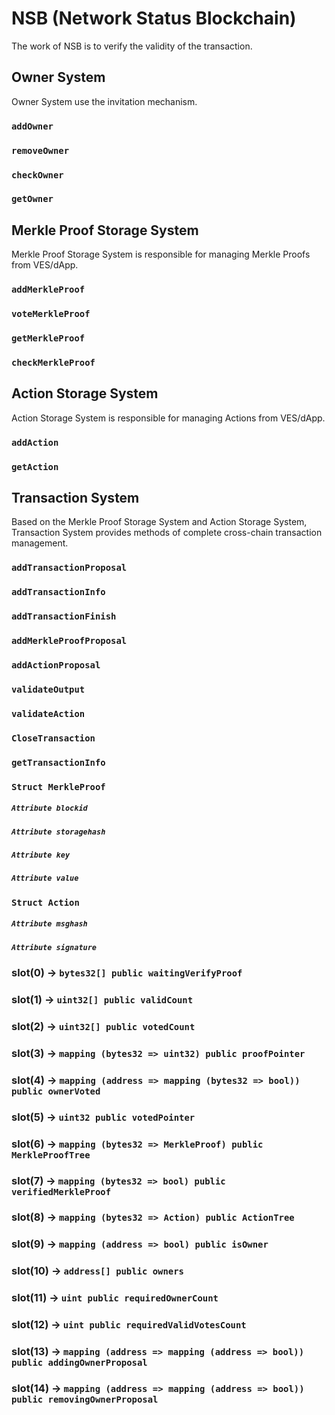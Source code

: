 # NSB (Network Status Blockchain)

The work of NSB is to verify the validity of the transaction.

## Owner System

Owner System use the invitation mechanism.

### `addOwner`

### `removeOwner`

### `checkOwner`

### `getOwner`

## Merkle Proof Storage System

Merkle Proof Storage System is responsible for managing Merkle Proofs from VES/dApp.

### `addMerkleProof`

### `voteMerkleProof`

### `getMerkleProof`

### `checkMerkleProof`

## Action Storage System

Action Storage System is responsible for managing Actions from VES/dApp.

### `addAction`

### `getAction`

## Transaction System

Based on the Merkle Proof Storage System and Action Storage System, Transaction System provides methods of complete cross-chain transaction management.

### `addTransactionProposal`

### `addTransactionInfo`

### `addTransactionFinish`

### `addMerkleProofProposal`

### `addActionProposal`

### `validateOutput`

### `validateAction`

### `CloseTransaction`

### `getTransactionInfo`



### `Struct MerkleProof`

##### `Attribute blockid`

##### `Attribute storagehash`

##### `Attribute key`

##### `Attribute value`

### `Struct Action`

##### `Attribute msghash`

##### `Attribute signature`

### slot(0) $\to$ `bytes32[] public waitingVerifyProof`

### slot(1) $\to$ `uint32[] public validCount`

### slot(2) $\to$ `uint32[] public votedCount`

### slot(3) $\to$ `mapping (bytes32 => uint32) public proofPointer`

### slot(4) $\to$ `mapping (address => mapping (bytes32 => bool)) public ownerVoted`

### slot(5) $\to$ `uint32 public votedPointer`

### slot(6) $\to$ `mapping (bytes32 => MerkleProof) public MerkleProofTree`

### slot(7) $\to$ `mapping (bytes32 => bool) public verifiedMerkleProof`

### slot(8) $\to$ `mapping (bytes32 => Action) public ActionTree`

### slot(9) $\to$ `mapping (address => bool) public isOwner`

### slot(10) $\to$ `address[] public owners` 

### slot(11) $\to$ `uint public requiredOwnerCount`

### slot(12) $\to$ `uint public requiredValidVotesCount`

### slot(13) $\to$ `mapping (address => mapping (address => bool)) public addingOwnerProposal`

### slot(14) $\to$ `mapping (address => mapping (address => bool)) public removingOwnerProposal`

